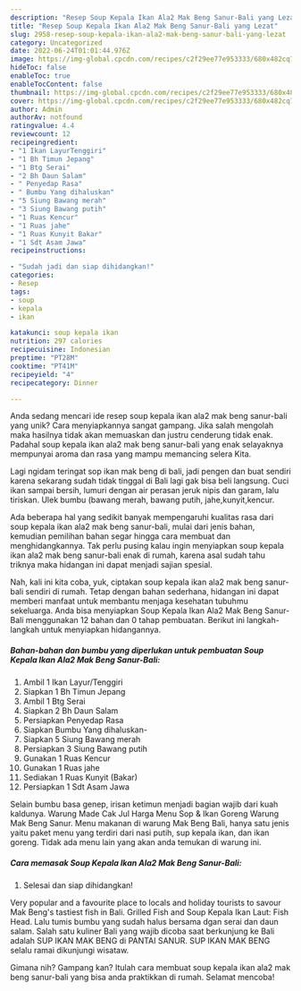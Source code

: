 ```yaml
---
description: "Resep Soup Kepala Ikan Ala2 Mak Beng Sanur-Bali yang Lezat"
title: "Resep Soup Kepala Ikan Ala2 Mak Beng Sanur-Bali yang Lezat"
slug: 2958-resep-soup-kepala-ikan-ala2-mak-beng-sanur-bali-yang-lezat
category: Uncategorized
date: 2022-06-24T01:01:44.976Z
image: https://img-global.cpcdn.com/recipes/c2f29ee77e953333/680x482cq70/soup-kepala-ikan-ala2-mak-beng-sanur-bali-foto-resep-utama.jpg
hideToc: false
enableToc: true
enableTocContent: false
thumbnail: https://img-global.cpcdn.com/recipes/c2f29ee77e953333/680x482cq70/soup-kepala-ikan-ala2-mak-beng-sanur-bali-foto-resep-utama.jpg
cover: https://img-global.cpcdn.com/recipes/c2f29ee77e953333/680x482cq70/soup-kepala-ikan-ala2-mak-beng-sanur-bali-foto-resep-utama.jpg
author: Admin
authorAv: notfound
ratingvalue: 4.4
reviewcount: 12
recipeingredient:
- "1 Ikan LayurTenggiri"
- "1 Bh Timun Jepang"
- "1 Btg Serai"
- "2 Bh Daun Salam"
- " Penyedap Rasa"
- " Bumbu Yang dihaluskan"
- "5 Siung Bawang merah"
- "3 Siung Bawang putih"
- "1 Ruas Kencur"
- "1 Ruas jahe"
- "1 Ruas Kunyit Bakar"
- "1 Sdt Asam Jawa"
recipeinstructions:

- "Sudah jadi dan siap dihidangkan!"
categories:
- Resep
tags:
- soup
- kepala
- ikan

katakunci: soup kepala ikan 
nutrition: 297 calories
recipecuisine: Indonesian
preptime: "PT28M"
cooktime: "PT41M"
recipeyield: "4"
recipecategory: Dinner

---
```





Anda sedang mencari ide resep soup kepala ikan ala2 mak beng sanur-bali yang unik? Cara menyiapkannya sangat gampang. Jika salah mengolah maka hasilnya tidak akan memuaskan dan justru cenderung tidak enak. Padahal soup kepala ikan ala2 mak beng sanur-bali yang enak selayaknya mempunyai aroma dan rasa yang mampu memancing selera Kita.





Lagi ngidam teringat sop ikan mak beng di bali, jadi pengen dan buat sendiri karena sekarang sudah tidak tinggal di Bali lagi gak bisa beli langsung. Cuci ikan sampai bersih, lumuri dengan air perasan jeruk nipis dan garam, lalu tiriskan. Ulek bumbu (bawang merah, bawang putih, jahe,kunyit,kencur.

Ada beberapa hal yang sedikit banyak mempengaruhi kualitas rasa dari soup kepala ikan ala2 mak beng sanur-bali, mulai dari jenis bahan, kemudian pemilihan bahan segar hingga cara membuat dan menghidangkannya. Tak perlu pusing kalau ingin menyiapkan soup kepala ikan ala2 mak beng sanur-bali enak di rumah, karena asal sudah tahu triknya maka hidangan ini dapat menjadi sajian spesial.






Nah, kali ini kita coba, yuk, ciptakan soup kepala ikan ala2 mak beng sanur-bali sendiri di rumah. Tetap dengan bahan sederhana, hidangan ini dapat memberi manfaat untuk membantu menjaga kesehatan tubuhmu sekeluarga. Anda bisa menyiapkan Soup Kepala Ikan Ala2 Mak Beng Sanur-Bali menggunakan 12 bahan dan 0 tahap pembuatan. Berikut ini langkah-langkah untuk menyiapkan hidangannya.

<!--inarticleads1-->

##### Bahan-bahan dan bumbu yang diperlukan untuk pembuatan Soup Kepala Ikan Ala2 Mak Beng Sanur-Bali:

1. Ambil 1 Ikan Layur/Tenggiri
1. Siapkan 1 Bh Timun Jepang
1. Ambil 1 Btg Serai
1. Siapkan 2 Bh Daun Salam
1. Persiapkan  Penyedap Rasa
1. Siapkan  Bumbu Yang dihaluskan-
1. Siapkan 5 Siung Bawang merah
1. Persiapkan 3 Siung Bawang putih
1. Gunakan 1 Ruas Kencur
1. Gunakan 1 Ruas jahe
1. Sediakan 1 Ruas Kunyit (Bakar)
1. Persiapkan 1 Sdt Asam Jawa


Selain bumbu basa genep, irisan ketimun menjadi bagian wajib dari kuah kaldunya. Warung Made Cak Jul Harga Menu Sop &amp; Ikan Goreng Warung Mak Beng Sanur. Menu makanan di warung Mak Beng Bali, hanya satu jenis yaitu paket menu yang terdiri dari nasi putih, sup kepala ikan, dan ikan goreng. Tidak ada menu lain yang akan anda temukan di warung ini. 

<!--inarticleads2-->

##### Cara memasak Soup Kepala Ikan Ala2 Mak Beng Sanur-Bali:


1. Selesai dan siap dihidangkan!

Very popular and a favourite place to locals and holiday tourists to savour Mak Beng&#39;s tastiest fish in Bali. Grilled Fish and Soup Kepala Ikan Laut: Fish Head. Lalu tumis bumbu yang sudah halus bersama dgan serai dan daun salam. Salah satu kuliner Bali yang wajib dicoba saat berkunjung ke Bali adalah SUP IKAN MAK BENG di PANTAI SANUR. SUP IKAN MAK BENG selalu ramai dikunjungi wisataw. 

Gimana nih? Gampang kan? Itulah cara membuat soup kepala ikan ala2 mak beng sanur-bali yang bisa anda praktikkan di rumah. Selamat mencoba!

